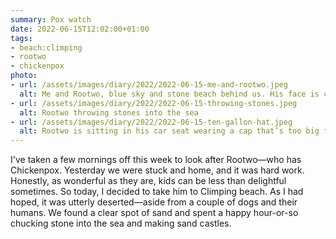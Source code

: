 ```yaml
---
summary: Pox watch
date: 2022-06-15T12:02:00+01:00
tags:
- beach:climping
- rootwo
- chickenpox
photo:
- url: /assets/images/diary/2022/2022-06-15-me-and-rootwo.jpeg
  alt: Me and Rootwo, blue sky and stone beach behind us. His face is covered in chickenpox spots.
- url: /assets/images/diary/2022/2022-06-15-throwing-stones.jpeg
  alt: Rootwo throwing stones into the sea
- url: /assets/images/diary/2022/2022-06-15-ten-gallon-hat.jpeg
  alt: Rootwo is sitting in his car seat wearing a cap that’s too big for him.
---
```

I've taken a few mornings off this week to look after Rootwo—who has Chickenpox. Yesterday we were stuck and home, and it was hard work. Honestly, as wonderful as they are, kids can be less than delightful sometimes. So today, I decided to take him to Climping beach. As I had hoped, it was utterly deserted—aside from a couple of dogs and their humans. We found a clear spot of sand and spent a happy hour-or-so chucking stone into the sea and making sand castles. 